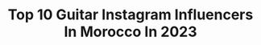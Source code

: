 ---
title: Top 10 Guitar Instagram Influencers In Morocco In 2023
description: >-
  Find top guitar Instagram influencers in Morocco in 2023. Most popular hashtags: #guitar #morocco #music #tanger.
platform: Instagram
hits: 8
text_top: Discover the most popular Instagram profiles on inBeat.
text_bottom: inBeat has 8 Instagram influencers like this in Morocco for you to work with.
profiles:
  - username: "yassine.benfeddoul"
    fullname: >-
      Yassine Ben Feddoul
    bio: >-
      Moroccan Guitarist 🎸🇲🇦 Some of my works: Wak Wak-Belmirs Mallina-Ihab Amir ft7-toun Lghorbal-OmarBelmir Ana Welhob-SalmaRachid Enta Eli-SalmaRachid
    location: "Morocco"
    followers: 27703
    engagement: 200
    commentsToLikes: 0.031817
    id: ckap9rpk1tduy0i78fv13sejs
    verified: false
    hashtags: "#piano, #pianolover, #as, #tvshow"
  - username: "mohamed_chliyeh"
    fullname: >-
      Mohamed Chliyeh
    bio: >-
      Moroccan🇲🇦in Sweden 🇸🇪 Surfer 🏄🏽‍️and Doctor in plants pathology🌴 who loves to play guitar 🎸martial arts🥊🥋 family👨‍👩‍👧‍👦 God gave me everything
    location: "Morocco"
    followers: 5822
    engagement: 580
    commentsToLikes: 0.087746
    id: ck6ucd0rievo50j71z85s4w6u
    verified: false
    hashtags: "#waves, #ocean, #son, #sweden"
  - username: "lifeofsamite"
    fullname: >-
      Sami  Essamite
    bio: >-
      Video editor, Filmmaker 📍 Tangier, Morocco 🛫🏔⛺️🏝🌵📷 New Video 👇
    location: "Morocco"
    followers: 11307
    engagement: 520
    commentsToLikes: 0.027877
    id: ck14kgvgnpgjr0i190zz8r99a
    verified: false
    hashtags: "#desert, #tangier, #travelmorocco, #morocco"
  - username: "zouhir_bahaoui_team"
    fullname: >-
      Youssef Bahaoui
    bio: >-
      🛡 | Big Fan of@zouhairbahaoui ⚠️ | لإعلاناتكم الشخصية و التجارية التواصل عبر الخاص 📥 | official account>>@zouhairbahaoui lien de nouveau Clip
    location: "Morocco"
    followers: 236772
    engagement: 128
    commentsToLikes: 0.025582
    id: ck8taxdqitgvi0j78mpl8su2z
    verified: false
    hashtags: ""
  - username: "alhunaini2p"
    fullname: >-
      احـــمــــد الحنيني|| 아흐맫
    bio: >-
      🔹>snapchat: bboy.2p 🔹>social-media 🎭 Graduated from Majan college 🎓(HR) . 😍||#نزرع_البسمه_في_وجوه_الاخرين||😍 🔹||للاعلانات التواصل على ||🔹 📥
    location: "Morocco"
    followers: 42580
    engagement: 30
    commentsToLikes: 0.063679
    id: ck5pzz5sg3gpm0i1136g6m1ww
    verified: false
    hashtags: "#modeling, #exploremore, #explorer, #lifestyle"
  - username: "ahmed_attas"
    fullname: >-
      أحمد العطاس
    bio: >-
      #احمد_العطاس #هاوي_فن . 🎹 ' جديدي مع الحب هتان #يجينا_عيد 👇🏼
    location: "Morocco"
    followers: 31843
    engagement: 156
    commentsToLikes: 0.110800
    id: ck6tkdk774hne0j71oja4ilmc
    verified: false
    hashtags: "#oud, #music, #musicislife, #piano"
  - username: "yassine_tamtam"
    fullname: >-
      Yassine Tamtam
    bio: >-
      الفائز بلقب أجمل بوجلود لثلاثة سنوات على التوالي🥇 PERCUSSIONISTE 🥁 @papagayo.agadir | @zanzibar.agadir 📍 𝗔𝗴𝗮𝗱𝗶𝗿 , 𝗺𝗼𝗿𝗼𝗰𝗰𝗼 🇲🇦
    location: "Morocco"
    followers: 19524
    engagement: 519
    commentsToLikes: 0.032385
    id: ck14k7i2mo4i70i19067cb003
    verified: false
    hashtags: "#love, #marrakech, #bhfyp, #fes"
  - username: "samirbs"
    fullname: >-
      El Bousaadi Samir
    bio: >-
      
    location: "Morocco"
    followers: 3709
    engagement: 659
    commentsToLikes: 0.064029
    id: ck0w3fa2pt3zm0i198g6l67oc
    verified: false
    hashtags: "#music, #moroccanartists, #morocco, #africa"
---